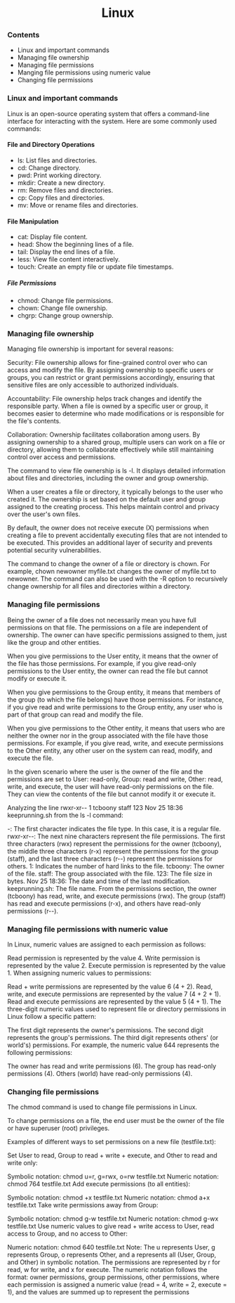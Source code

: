 <h1 style="text-align: center;">Linux</h1>

### Contents
* Linux and important commands
* Managing file ownership
* Managing file permissions
* Manging file permissions using numeric value
* Changing file permissions

### Linux and important commands
Linux is an open-source operating system that offers a command-line interface for interacting with the system. Here are some commonly used commands:

#### File and Directory Operations
* ls: List files and directories.
* cd: Change directory.
* pwd: Print working directory.
* mkdir: Create a new directory.
* rm: Remove files and directories.
* cp: Copy files and directories.
* mv: Move or rename files and directories.
#### File Manipulation
* cat: Display file content.
* head: Show the beginning lines of a file.
* tail: Display the end lines of a file.
* less: View file content interactively.
* touch: Create an empty file or update file timestamps.
##### File Permissions
* chmod: Change file permissions.
* chown: Change file ownership.
* chgrp: Change group ownership.

### Managing file ownership

Managing file ownership is important for several reasons:

Security: File ownership allows for fine-grained control over who can access and modify the file. By assigning ownership to specific users or groups, you can restrict or grant permissions accordingly, ensuring that sensitive files are only accessible to authorized individuals.

Accountability: File ownership helps track changes and identify the responsible party. When a file is owned by a specific user or group, it becomes easier to determine who made modifications or is responsible for the file's contents.

Collaboration: Ownership facilitates collaboration among users. By assigning ownership to a shared group, multiple users can work on a file or directory, allowing them to collaborate effectively while still maintaining control over access and permissions.

The command to view file ownership is ls -l. It displays detailed information about files and directories, including the owner and group ownership.

When a user creates a file or directory, it typically belongs to the user who created it. The ownership is set based on the default user and group assigned to the creating process. This helps maintain control and privacy over the user's own files.

By default, the owner does not receive execute (X) permissions when creating a file to prevent accidentally executing files that are not intended to be executed. This provides an additional layer of security and prevents potential security vulnerabilities.

The command to change the owner of a file or directory is chown. For example, chown newowner myfile.txt changes the owner of myfile.txt to newowner. The command can also be used with the -R option to recursively change ownership for all files and directories within a directory.

### Managing file permissions

Being the owner of a file does not necessarily mean you have full permissions on that file. The permissions on a file are independent of ownership. The owner can have specific permissions assigned to them, just like the group and other entities.

When you give permissions to the User entity, it means that the owner of the file has those permissions. For example, if you give read-only permissions to the User entity, the owner can read the file but cannot modify or execute it.

When you give permissions to the Group entity, it means that members of the group (to which the file belongs) have those permissions. For instance, if you give read and write permissions to the Group entity, any user who is part of that group can read and modify the file.

When you give permissions to the Other entity, it means that users who are neither the owner nor in the group associated with the file have those permissions. For example, if you give read, write, and execute permissions to the Other entity, any other user on the system can read, modify, and execute the file.

In the given scenario where the user is the owner of the file and the permissions are set to User: read-only, Group: read and write, Other: read, write, and execute, the user will have read-only permissions on the file. They can view the contents of the file but cannot modify it or execute it.

Analyzing the line rwxr-xr-- 1 tcboony staff 123 Nov 25 18:36 keeprunning.sh from the ls -l command:

-: The first character indicates the file type. In this case, it is a regular file.
rwxr-xr--: The next nine characters represent the file permissions. The first three characters (rwx) represent the permissions for the owner (tcboony), the middle three characters (r-x) represent the permissions for the group (staff), and the last three characters (r--) represent the permissions for others.
1: Indicates the number of hard links to the file.
tcboony: The owner of the file.
staff: The group associated with the file.
123: The file size in bytes.
Nov 25 18:36: The date and time of the last modification.
keeprunning.sh: The file name.
From the permissions section, the owner (tcboony) has read, write, and execute permissions (rwx). The group (staff) has read and execute permissions (r-x), and others have read-only permissions (r--).
### Managing file permissions with numeric value


In Linux, numeric values are assigned to each permission as follows:

Read permission is represented by the value 4.
Write permission is represented by the value 2.
Execute permission is represented by the value 1.
When assigning numeric values to permissions:

Read + write permissions are represented by the value 6 (4 + 2).
Read, write, and execute permissions are represented by the value 7 (4 + 2 + 1).
Read and execute permissions are represented by the value 5 (4 + 1).
The three-digit numeric values used to represent file or directory permissions in Linux follow a specific pattern:

The first digit represents the owner's permissions.
The second digit represents the group's permissions.
The third digit represents others' (or world's) permissions.
For example, the numeric value 644 represents the following permissions:

The owner has read and write permissions (6).
The group has read-only permissions (4).
Others (world) have read-only permissions (4).

### Changing file permissions
The chmod command is used to change file permissions in Linux.

To change permissions on a file, the end user must be the owner of the file or have superuser (root) privileges.

Examples of different ways to set permissions on a new file (testfile.txt):

Set User to read, Group to read + write + execute, and Other to read and write only:

Symbolic notation: chmod u=r, g=rwx, o=rw testfile.txt
Numeric notation: chmod 764 testfile.txt
Add execute permissions (to all entities):

Symbolic notation: chmod +x testfile.txt
Numeric notation: chmod a+x testfile.txt
Take write permissions away from Group:

Symbolic notation: chmod g-w testfile.txt
Numeric notation: chmod g-wx testfile.txt
Use numeric values to give read + write access to User, read access to Group, and no access to Other:

Numeric notation: chmod 640 testfile.txt
Note: The u represents User, g represents Group, o represents Other, and a represents all (User, Group, and Other) in symbolic notation. The permissions are represented by r for read, w for write, and x for execute. The numeric notation follows the format: owner permissions, group permissions, other permissions, where each permission is assigned a numeric value (read = 4, write = 2, execute = 1), and the values are summed up to represent the permissions


